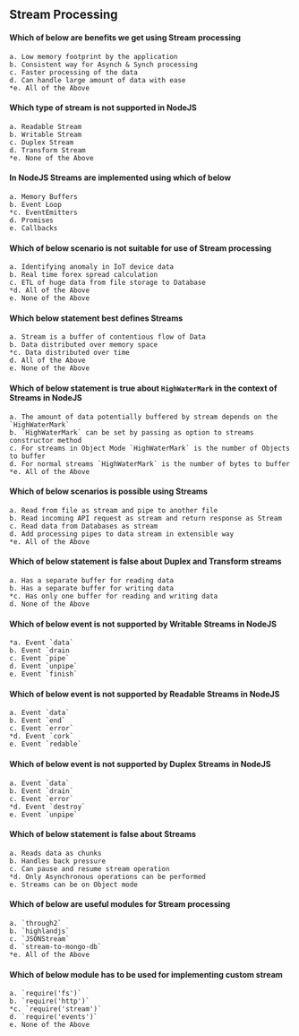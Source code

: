 ## Stream Processing

#### Which of below are benefits we get using Stream processing

	a. Low memory footprint by the application
	b. Consistent way for Asynch & Synch processing
	c. Faster processing of the data
	d. Can handle large amount of data with ease
	*e. All of the Above

#### Which type of stream is not supported in NodeJS

	a. Readable Stream
	b. Writable Stream
	c. Duplex Stream
	d. Transform Stream
	*e. None of the Above

#### In NodeJS Streams are implemented using which of below

	a. Memory Buffers
	b. Event Loop
	*c. EventEmitters
	d. Promises
	e. Callbacks

#### Which of below scenario is not suitable for use of Stream processing

	a. Identifying anomaly in IoT device data
	b. Real time forex spread calculation
	c. ETL of huge data from file storage to Database
	*d. All of the Above
	e. None of the Above

#### Which below statement best defines Streams

	a. Stream is a buffer of contentious flow of Data
	b. Data distributed over memory space
	*c. Data distributed over time
	d. All of the Above
	e. None of the Above

#### Which of below statement is true about `HighWaterMark` in the context of Streams in NodeJS

	a. The amount of data potentially buffered by stream depends on the `HighWaterMark`
	b. `HighWaterMark` can be set by passing as option to streams constructor method
	c. For streams in Object Mode `HighWaterMark` is the number of Objects to buffer
	d. For normal streams `HighWaterMark` is the number of bytes to buffer
	*e. All of the Above

#### Which of below scenarios is possible using Streams

	a. Read from file as stream and pipe to another file
	b. Read incoming API request as stream and return response as Stream
	c. Read data from Databases as stream
	d. Add processing pipes to data stream in extensible way
	*e. All of the Above

#### Which of below statement is false about Duplex and Transform streams

	a. Has a separate buffer for reading data
	b. Has a separate buffer for writing data
	*c. Has only one buffer for reading and writing data
	d. None of the Above

#### Which of below event is not supported by Writable Streams in NodeJS

	*a. Event `data`
	b. Event `drain
	c. Event `pipe`
	d. Event `unpipe`
	e. Event `finish`

#### Which of below event is not supported by Readable Streams in NodeJS

	a. Event `data`
	b. Event `end`
	c. Event `error`
	*d. Event `cork`
	e. Event `redable`

#### Which of below event is not supported by Duplex Streams in NodeJS

	a. Event `data`
	b. Event `drain`
	c. Event `error`
	*d. Event `destroy`
	e. Event `unpipe`

#### Which of below statement is false about Streams

	a. Reads data as chunks
	b. Handles back pressure
	c. Can pause and resume stream operation
	*d. Only Asynchronous operations can be performed
	e. Streams can be on Object mode

#### Which of below are useful modules for Stream processing

	a. `through2`
	b. `highlandjs`
	c. `JSONStream`
	d. `stream-to-mongo-db`
	*e. All of the Above

#### Which of below module has to be used for implementing custom stream

	a. `require('fs')`
	b. `require('http')`
	*c. `require('stream')`
	d. `require('events')`
	e. None of the Above

